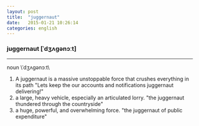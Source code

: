 ```yaml
---
layout: post
title:  "juggernaut"
date:   2015-01-21 10:26:14 
categories: english
---
```

### juggernaut [ˈdʒʌɡənɔːt]
-----------
noun \ˈdʒʌɡənɔːt\
1. A juggernaut is a massive unstoppable force that crushes everything in its path
"Lets keep the our accounts and notifications juggernaut delivering!"
2. a large, heavy vehicle, especially an articulated lorry.
"the juggernaut thundered through the countryside"
3. a huge, powerful, and overwhelming force.
"the juggernaut of public expenditure"